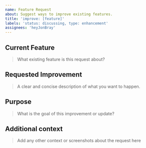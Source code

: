 ```yaml
---
name: Feature Request
about: Suggest ways to improve existing features.
title: 'improve: [feature]'
labels: 'status: discussing, type: enhancement'
assignees: 'heyJonBray'
---
```


## Current Feature

> What existing feature is this request about?

## Requested Improvement

> A clear and concise description of what you want to happen.

## Purpose

> What is the goal of this improvement or update?

## Additional context

> Add any other context or screenshots about the request here
